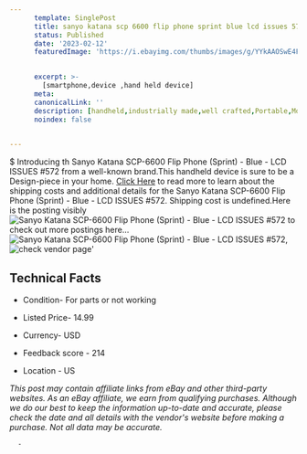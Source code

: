 ```yaml
---
      template: SinglePost
      title: sanyo katana scp 6600 flip phone sprint blue lcd issues 572
      status: Published
      date: '2023-02-12'
      featuredImage: 'https://i.ebayimg.com/thumbs/images/g/YYkAAOSwE4Fi0Kqc/s-l225.jpg'
       

      excerpt: >-
        [smartphone,device ,hand held device]
      meta:
      canonicalLink: ''
      description: [handheld,industrially made,well crafted,Portable,Mobile,Compact,Convenient,Lightweight,Maneuverable,Man-portable,Miniature,Carriable,Hand-held,Light,Holdable,Transportable,Mobile device,Pocket-sized,On-the-go,Wireless,Cordless,Compact size,Convenient size, smartphone,device ,hand held device]
      noindex: false
      

---
```

$
      Introducing th Sanyo Katana SCP-6600 Flip Phone (Sprint) - Blue - LCD ISSUES #572 from a well-known brand.This handheld device  is sure to be a Design-piece in your home. [Click Here](https://www.ebay.com/itm/204037548610?hash=item2f8195ea42%3Ag%3AYYkAAOSwE4Fi0Kqc&mkevt=1&mkcid=1&mkrid=711-53200-19255-0&campid=%253CePNCampaignId%253E&customid=%253CreferenceId%253E&toolid=10049) to read more to learn about the shipping costs and additional details for the Sanyo Katana SCP-6600 Flip Phone (Sprint) - Blue - LCD ISSUES #572. Shipping cost is undefined.Here is the posting visibly ![Sanyo Katana SCP-6600 Flip Phone (Sprint) - Blue - LCD ISSUES #572](https://i.ebayimg.com/thumbs/images/g/YYkAAOSwE4Fi0Kqc/s-l225.jpg) to check out more postings here... ![Sanyo Katana SCP-6600 Flip Phone (Sprint) - Blue - LCD ISSUES #572](https://i.ebayimg.com/images/g/YYkAAOSwE4Fi0Kqc/s-l1600.jpg), ![check vendor page](https://origin-galleryplus.ebayimg.com/ws/web/204037548610_2_0_1/225x225.jpg,https://origin-galleryplus.ebayimg.com/ws/web/204037548610_3_0_1/225x225.jpg,https://origin-galleryplus.ebayimg.com/ws/web/204037548610_4_0_1/225x225.jpg,https://origin-galleryplus.ebayimg.com/ws/web/204037548610_5_0_1/225x225.jpg,https://origin-galleryplus.ebayimg.com/ws/web/204037548610_6_0_1/225x225.jpg)'

      

 ## Technical Facts 



     
      

 - Condition- For parts or not working 


      

 - Listed Price- 14.99 


      

 - Currency- USD 


      

 - Feedback score - 214 


      

 - Location - US 


      
      

 *_This post may contain affiliate links from eBay and other third-party websites. As an eBay affiliate, we earn from qualifying purchases. Although we do our best to keep the information up-to-date and accurate, please check the date and all details with the vendor's website before making a purchase. Not all data may be accurate._*




      -

